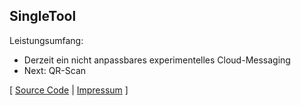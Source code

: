 ## SingleTool

Leistungsumfang:

- Derzeit ein nicht anpassbares experimentelles Cloud-Messaging
- Next: QR-Scan

[ [Source Code](https://github.com/singletool/android/) | [Impressum](https://valentin.hilbig.de/) ]
